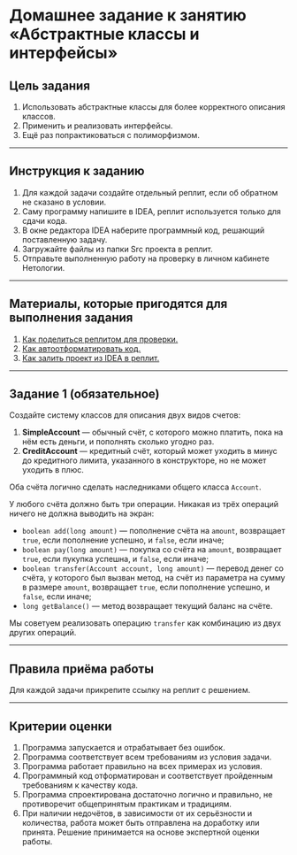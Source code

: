 # Домашнее задание к занятию «Абстрактные классы и интерфейсы»

## Цель задания

1. Использовать абстрактные классы для более корректного описания классов.
2. Применить и реализовать интерфейсы.
3. Ещё раз попрактиковаться с полиморфизмом.

------

## Инструкция к заданию

1. Для каждой задачи создайте отдельный реплит, если об обратном не сказано в условии.
1. Саму программу напишите в IDEA, реплит используется только для сдачи кода.
3. В окне редактора IDEA наберите программный код, решающий поставленную задачу.
5. Загружайте файлы из папки Src проекта в реплит.
6. Отправьте выполненную работу на проверку в личном кабинете Нетологии.

------

## Материалы, которые пригодятся для выполнения задания

1. [Как поделиться реплитом для проверки.](https://github.com/netology-code/java-homeworks/blob/java-43/QA_ReplitShare.md)
2. [Как автоотформатировать код.](https://github.com/netology-code/java-homeworks/blob/java-43/QA_Format.md)
3. [Как залить проект из IDEA в реплит.](https://github.com/netology-code/java-homeworks/blob/java-43/QA_ReplitUpload.md)

------

## Задание 1 (обязательное)

Создайте систему классов для описания двух видов счетов:

1. **SimpleAccount** — обычный счёт, с которого можно платить, пока на нём есть деньги, и пополнять сколько угодно раз.
2. **CreditAccount** — кредитный счёт, который может уходить в минус до кредитного лимита, указанного в конструкторе, но не может уходить в плюс.

Оба счёта логично сделать наследниками общего класса `Account`.

У любого счёта должно быть три операции. Никакая из трёх операций ничего не должна выводить на экран:

* `boolean add(long amount)` — пополнение счёта на `amount`, возвращает `true`, если пополнение успешно, и `false`, если иначе;
* `boolean pay(long amount)` — покупка со счёта на `amount`, возвращает `true`, если пукупка успешна, и `false`, если иначе;
* `boolean transfer(Account account, long amount)` — перевод денег со счёта, у которого был вызван метод, на счёт из параметра на сумму в размере `amount`, возвращает `true`, если пополнение успешно, и `false`, если иначе;
* `long getBalance()` — метод возвращает текущий баланс на счёте.

Мы советуем реализовать операцию `transfer` как комбинацию из двух других операций.


------

## Правила приёма работы

Для каждой задачи прикрепите ссылку на реплит с решением.


------

## Критерии оценки

1. Программа запускается и отрабатывает без ошибок.
2. Программа соответствует всем требованиям из условия задачи.
3. Программа работает правильно на всех примерах из условия.
4. Программный код отформатирован и соответствует пройденным требованиям к качеству кода.
5. Программа спроектирована достаточно логично и правильно, не противоречит общепринятым практикам и традициям.
6. При наличии недочётов, в зависимости от их серьёзности и количества, работа может быть отправлена на доработку или принята. Решение принимается на основе экспертной оценки работы.


